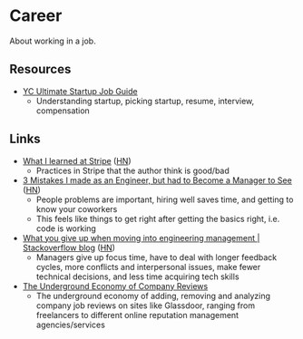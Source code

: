 # Career

About working in a job.

## Resources

- [YC Ultimate Startup Job Guide](https://www.ycombinator.com/library/Ei-yc-ultimate-startup-job-guide)
  - Understanding startup, picking startup, resume, interview, compensation

## Links

- [What I learned at Stripe](https://steinkamp.us/post/2022/11/10/what-i-learned-at-stripe.html)
  ([HN](https://news.ycombinator.com/item?id=34968371))
  - Practices in Stripe that the author think is good/bad
- [3 Mistakes I made as an Engineer, but had to Become a Manager to See](https://www.developing.dev/p/3-mistakes-i-made-as-an-engineer)
  ([HN](https://news.ycombinator.com/item?id=35101378))
  - People problems are important, hiring well saves time, and getting to know
    your coworkers
  - This feels like things to get right after getting the basics right, i.e.
    code is working
- [What you give up when moving into engineering management | Stackoverflow blog](https://stackoverflow.blog/2022/02/23/what-you-give-up-when-moving-into-engineering-management/)
  ([HN](https://news.ycombinator.com/item?id=35550240))
  - Managers give up focus time, have to deal with longer feedback cycles, more
    conflicts and interpersonal issues, make fewer technical decisions, and less
    time acquiring tech skills
- [The Underground Economy of Company Reviews](https://www.careerfair.io/company-reviews)
  - The underground economy of adding, removing and analyzing company job
    reviews on sites like Glassdoor, ranging from freelancers to different
    online reputation management agencies/services
